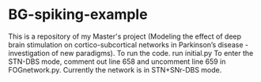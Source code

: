 # BG-spiking-example
This is a repository of my Master's project (Modeling the effect of deep brain stimulation on cortico-subcortical networks in Parkinson’s disease - investigation of new paradigms).
To run the code. run initial.py
To enter the STN-DBS mode, comment out line 658 and uncomment line 659 in FOGnetwork.py. Currently the network is in STN+SNr-DBS mode.

